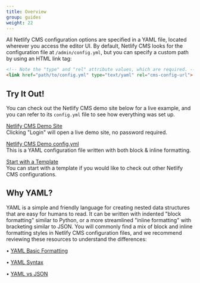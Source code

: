 ```yaml
---
title: Overview
group: guides
weight: 22
---
```

All Netlify CMS configuration options are specified in a YAML file, located wherever you access the editor UI. By default, Netlify CMS looks for the configuration file at `/admin/config.yml`, but you can specify a custom path by using an HTML link tag:

```html
<!-- Note the "type" and "rel" attribute values, which are required. -->
<link href="path/to/config.yml" type="text/yaml" rel="cms-config-url">
```

## Try It Out!

You can check out the Netlify CMS demo site [](https://cms-demo.netlify.com)below for a live example, and you can refer to its `config.yml` file to see how everything was set up.

[Netlify CMS Demo Site](https://cms-demo.netlify.com/)\
Clicking "Login" will open a live demo site, no password required.

[Netlify CMS Demo config.yml](https://github.com/netlify/netlify-cms/blob/master/dev-test/config.yml)\
This is a YAML configuration file written with both block & inline formatting.

[Start with a Template](https://www.netlifycms.org/docs/start-with-a-template/)\
You can start with a template if you would like to check out other Netlify CMS configurations.

## Why YAML?

YAML is a simple and friendly language for creating nested data structures that are easy for humans to read. It can be written with indented "block formatting" similar to Python, or a more streamlined "inline formatting" with bracketing similar to JSON. You will commonly find a mix of  block and inline formatting styles in Netlify CMS configuration files, and we recommend reviewing these resources to understand the differences:

• [YAML Basic Formatting](https://en.wikipedia.org/wiki/YAML#Basic_components)

• [](https://en.wikipedia.org/wiki/YAML#Syntax)[YAML Syntax](https://en.wikipedia.org/wiki/YAML#Syntax)

• [YAML vs JSON](https://en.wikipedia.org/wiki/YAML#Comparison_with_JSON)